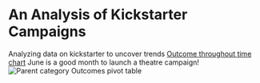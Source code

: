# An Analysis of Kickstarter Campaigns
Analyzing data on kickstarter to uncover trends
[Outcome throughout time chart](https://user-images.githubusercontent.com/92558873/138943600-d80168d2-0790-42a2-96fd-225261b0ebec.png)
June is a good month to launch a theatre campaign!
![Parent category Outcomes pivot table](https://user-images.githubusercontent.com/92558873/138943869-1268455f-d07a-4b79-9dcc-586a8d81d7d3.png)
